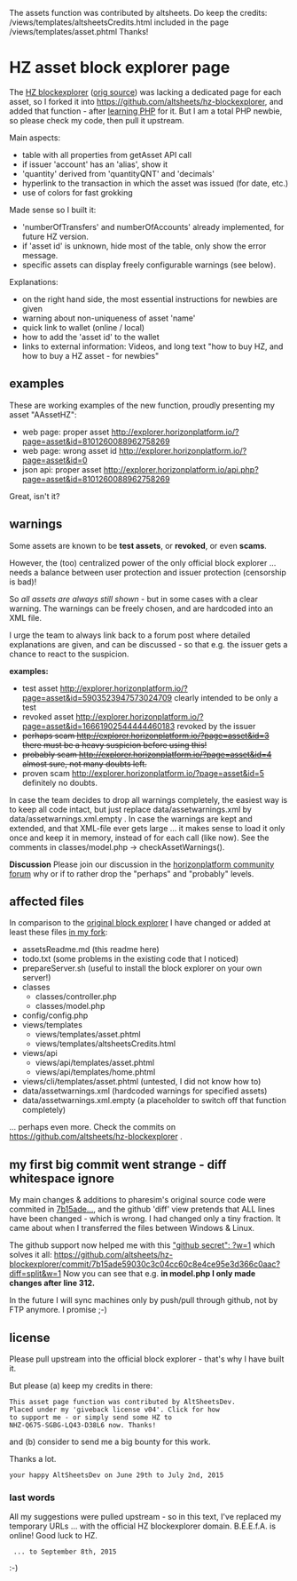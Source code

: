 The assets function was contributed by altsheets. Do keep the credits:
/views/templates/altsheetsCredits.html  included in the page
/views/templates/asset.phtml Thanks!

# HZ asset block explorer page
The [HZ blockexplorer](https://explorer.horizonplatform.io) ([orig source](https://github.com/pharesim/hz-blockexplorer)) was lacking a dedicated page for each asset, so I forked it into https://github.com/altsheets/hz-blockexplorer, and added that function - after [learning PHP](https://twitter.com/altsheets/status/615379388679483392) for it. But I am a total PHP newbie, so please check my code, then pull it upstream.

Main aspects:
* table with all properties from getAsset API call
* if issuer 'account' has an 'alias', show it
* 'quantity' derived from 'quantityQNT' and 'decimals'
* hyperlink to the transaction in which the asset was issued (for date, etc.)
* use of colors for fast grokking

Made sense so I built it:
* 'numberOfTransfers' and numberOfAccounts' already implemented, for future HZ version.
* if 'asset id' is unknown, hide most of the table, only show the error message. 
* specific assets can display freely configurable warnings (see below).

Explanations:
* on the right hand side, the most essential instructions for newbies are given
* warning about non-uniqueness of asset 'name'
* quick link to wallet (online / local)
* how to add the 'asset id' to the wallet
* links to external information: Videos, and long text "how to buy HZ, and how to buy a HZ asset - for newbies"

## examples

These are working examples of the new function, proudly presenting my asset "AAssetHZ":

* web page: proper asset http://explorer.horizonplatform.io/?page=asset&id=8101260088962758269
* web page: wrong asset id http://explorer.horizonplatform.io/?page=asset&id=0
* json api: proper asset http://explorer.horizonplatform.io/api.php?page=asset&id=8101260088962758269

Great, isn't it?

## warnings
Some assets are known to be **test assets**, or **revoked**, or even **scams**. 

However, the (too) centralized power of the only official block explorer ... needs a balance between user protection and issuer protection (censorship is bad)!  

So *all assets are always still shown* - but in some cases with a clear warning. The warnings can be freely chosen, and are hardcoded into an XML file. 

I urge the team to always link back to a forum post where detailed explanations are given, and can be discussed - so that e.g. the issuer gets a chance to react to the suspicion. 

**examples:**
* test asset http://explorer.horizonplatform.io/?page=asset&id=5903523947573024709 clearly intended to be only a test
* revoked asset  http://explorer.horizonplatform.io/?page=asset&id=16661902544444460183 revoked by the issuer
* ~~perhaps scam http://explorer.horizonplatform.io/?page=asset&id=3 there must be a heavy suspicion before using this!~~
* ~~probably scam http://explorer.horizonplatform.io/?page=asset&id=4 almost sure, not many doubts left.~~ 
* proven scam http://explorer.horizonplatform.io/?page=asset&id=5 definitely no doubts.

In case the team decides to drop all warnings completely, the easiest way is to keep all code intact, but just replace data/assetwarnings.xml by data/assetwarnings.xml.empty . In case the warnings are kept and extended, and that XML-file ever gets large ... it makes sense to load it only once and keep it in memory, instead of for each call (like now). See the comments in classes/model.php -> checkAssetWarnings(). 

**Discussion**
Please join our discussion in the [horizonplatform community forum](https://horizonplatform.io/topic/b-e-e-f-a-block-explorer-extension-for-assets-page-in-b-e-one-per-asset/) why or if to rather drop the "perhaps" and "probably" levels.

## affected files
In comparison to the [original block explorer](https://github.com/pharesim/hz-blockexplorer) I have changed or added at least these files [in my fork](https://github.com/altsheets/hz-blockexplorer): 

* assetsReadme.md (this readme here)
* todo.txt (some problems in the existing code that I noticed)
* prepareServer.sh (useful to install the block explorer on your own server!)
* classes
  * classes/controller.php
  * classes/model.php
* config/config.php
* views/templates
  * views/templates/asset.phtml
  * views/templates/altsheetsCredits.html
* views/api
  * views/api/templates/asset.phtml
  * views/api/templates/home.phtml
* views/cli/templates/asset.phtml (untested, I did not know how to)
* data/assetwarnings.xml (hardcoded warnings for specified assets)
* data/assetwarnings.xml.empty (a placeholder to switch off that function completely)

... perhaps even more. Check the commits on https://github.com/altsheets/hz-blockexplorer .

## my first big commit went strange - diff whitespace ignore
My main changes & additions to pharesim's original source code were commited in [7b15ade...](https://github.com/altsheets/hz-blockexplorer/commit/7b15ade59030c3c04cc60c8e4ce95e3d366c0aac), and the github 'diff' view pretends that ALL lines have been changed - which is wrong. I had changed only a tiny fraction. It came about when I transferred the files between Windows & Linux.

The github support now helped me with this ["github secret": ?w=1](https://github.com/blog/967-github-secrets) which solves it all: https://github.com/altsheets/hz-blockexplorer/commit/7b15ade59030c3c04cc60c8e4ce95e3d366c0aac?diff=split&w=1
Now you can see that e.g. **in model.php I only made changes after line 312.**

In the future I will sync machines only by push/pull through github, not by FTP anymore. I promise ;-) 
 
 
## license
Please pull upstream into the official block explorer - that's why I have built it.

But please (a) keep my credits in there: 

    This asset page function was contributed by AltSheetsDev. 
    Placed under my 'giveback license v04'. Click for how  
    to support me - or simply send some HZ to 
    NHZ-Q675-SGBG-LQ43-D38L6 now. Thanks!

and (b) consider to send me a big bounty for this work.

Thanks a lot.

    your happy AltSheetsDev on June 29th to July 2nd, 2015  
       

### last words 
All my suggestions were pulled upstream - so in this text, I've replaced my temporary URLs ... with the official HZ blockexplorer domain. B.E.E.f.A. is online! Good luck to HZ.

     ... to September 8th, 2015
  
:-)
